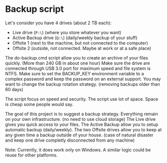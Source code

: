 # Backup script
Let's consider you have 4 drives (about 2 TB each):

- Live drive (`P:\`) (where you store whatever you want)
- Active Backup drive (`Q:\`) (daily/weekly backup of your stuff)
- Offsite 1 (next to the machine, but not connected to the computer)
- Offsite 2 (outside, not connected. Maybe at work or at a safe place)

The do-backup.cmd script allow you to create an archive of your files quickly. (More than 240 GB in about one hour) Make sure the drive are connected through USB 3.0 port for maximum speed and file system is NTFS. Make sure to set the BACKUP_KEY environment variable to a complex password and keep the password on an external support. You may want to change the backup rotation strategy. (removing backups older than 60 days)

The script focus on speed and security. The script use lot of space. Space is cheap some people would say.

The goal of this project is to suggest a backup strategy. Everything remain on your own infrastructure. (no need to use cloud storage) The Live drive gives you quick access to your files. The Active Backup allow you to setup automatic backup (daily/weekly). The two Offsite drives allow you to keep at any given time a backup outside of your house. (case of natural disaster and keep one drive completly disconnected from any machine)

Note: Currently, it does work only on Windows. A similar logic could be reuse for other platforms.
